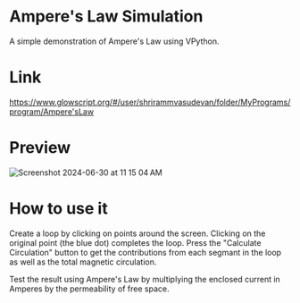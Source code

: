 # Ampere's Law Simulation
A simple demonstration of Ampere's Law using VPython. 


# Link
https://www.glowscript.org/#/user/shrirammvasudevan/folder/MyPrograms/program/Ampere'sLaw

# Preview
![Screenshot 2024-06-30 at 11 15 04 AM](https://github.com/shriramBaNW/AmperesLaw-Simulation/assets/72285290/23fca7ec-290a-4d21-a0bc-056ac6cdcde7)

# How to use it
Create a loop by clicking on points around the screen.
Clicking on the original point (the blue dot) completes the loop.
Press the "Calculate Circulation" button to get the contributions from each segmant in the loop as well as the total magnetic circulation.

Test the result using Ampere's Law by multiplying the enclosed current in Amperes by the permeability of free space. 

